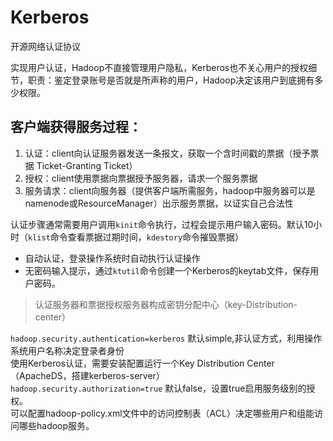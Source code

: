 # Kerberos

开源网络认证协议<br>

实现用户认证，Hadoop不直接管理用户隐私，Kerberos也不关心用户的授权细节，职责：鉴定登录账号是否就是所声称的用户，Hadoop决定该用户到底拥有多少权限。<br>


客户端获得服务过程：
------------------
1. 认证：client向认证服务器发送一条报文，获取一个含时间戳的票据（授予票据 Ticket-Granting Ticket）
2. 授权：client使用票据向票据授予服务器，请求一个服务票据
3. 服务请求：client向服务器（提供客户端所需服务，hadoop中服务器可以是namenode或ResourceManager）出示服务票据，以证实自己合法性

认证步骤通常需要用户调用`kinit`命令执行，过程会提示用户输入密码。默认10小时（`klist`命令查看票据过期时间，`kdestory`命令摧毁票据）<br>
  * 自动认证，登录操作系统时自动执行认证操作
  * 无密码输入提示，通过`ktutil`命令创建一个Kerberos的keytab文件，保存用户密码。

> 认证服务器和票据授权服务器构成密钥分配中心（key-Distribution-center）

`hadoop.security.authentication=kerberos` 默认simple,非认证方式，利用操作系统用户名称决定登录者身份<br>
  使用Kerberos认证，需要安装配置运行一个Key Distribution Center（ApacheDS，搭建kerberos-server）<br>
`hadoop.security.authorization=true` 默认false，设置true启用服务级别的授权。<br>
  可以配置hadoop-policy.xml文件中的访问控制表（ACL）决定哪些用户和组能访问哪些hadoop服务。<br>

